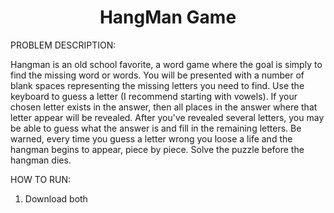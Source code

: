 <h1 align="center"> HangMan Game</h1>

PROBLEM DESCRIPTION:

Hangman is an old school favorite, a word game where the goal is simply to find the missing word or words.
You will be presented with a number of blank spaces representing the missing letters you need to find.
Use the keyboard to guess a letter (I recommend starting with vowels).
If your chosen letter exists in the answer, then all places in the answer where that letter appear will be revealed.
After you've revealed several letters, you may be able to guess what the answer is and fill in the remaining letters.
Be warned, every time you guess a letter wrong you loose a life and the hangman begins to appear, piece by piece.
Solve the puzzle before the hangman dies.

HOW TO RUN:

1) Download both
